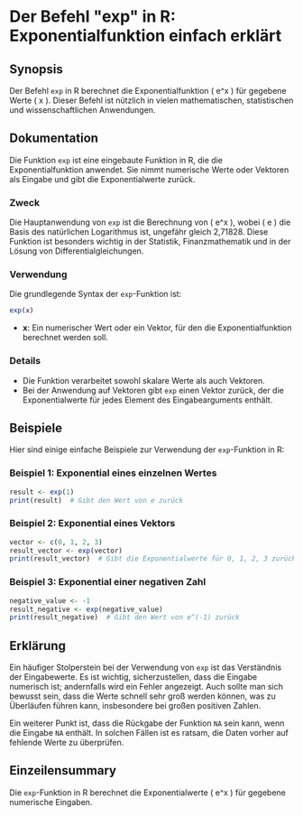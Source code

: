 <!--
Meta Description: # Der Befehl "exp" in R: Exponentialfunktion einfach erklärt ## Synopsis Der Befehl `exp` in R berechnet die Exponentialfunktion \( e^x \) für gegeben...
Meta Keywords: die, exp, der, ist, funktion
-->

# Der Befehl "exp" in R: Exponentialfunktion einfach erklärt

## Synopsis
Der Befehl `exp` in R berechnet die Exponentialfunktion \( e^x \) für gegebene Werte \( x \). Dieser Befehl ist nützlich in vielen mathematischen, statistischen und wissenschaftlichen Anwendungen.

## Dokumentation
Die Funktion `exp` ist eine eingebaute Funktion in R, die die Exponentialfunktion anwendet. Sie nimmt numerische Werte oder Vektoren als Eingabe und gibt die Exponentialwerte zurück. 

### Zweck
Die Hauptanwendung von `exp` ist die Berechnung von \( e^x \), wobei \( e \) die Basis des natürlichen Logarithmus ist, ungefähr gleich 2,71828. Diese Funktion ist besonders wichtig in der Statistik, Finanzmathematik und in der Lösung von Differentialgleichungen.

### Verwendung
Die grundlegende Syntax der `exp`-Funktion ist:
```R
exp(x)
```
- **x**: Ein numerischer Wert oder ein Vektor, für den die Exponentialfunktion berechnet werden soll.

### Details
- Die Funktion verarbeitet sowohl skalare Werte als auch Vektoren. 
- Bei der Anwendung auf Vektoren gibt `exp` einen Vektor zurück, der die Exponentialwerte für jedes Element des Eingabearguments enthält.

## Beispiele
Hier sind einige einfache Beispiele zur Verwendung der `exp`-Funktion in R:

### Beispiel 1: Exponential eines einzelnen Wertes
```R
result <- exp(1)
print(result)  # Gibt den Wert von e zurück
```

### Beispiel 2: Exponential eines Vektors
```R
vector <- c(0, 1, 2, 3)
result_vector <- exp(vector)
print(result_vector)  # Gibt die Exponentialwerte für 0, 1, 2, 3 zurück
```

### Beispiel 3: Exponential einer negativen Zahl
```R
negative_value <- -1
result_negative <- exp(negative_value)
print(result_negative)  # Gibt den Wert von e^(-1) zurück
```

## Erklärung
Ein häufiger Stolperstein bei der Verwendung von `exp` ist das Verständnis der Eingabewerte. Es ist wichtig, sicherzustellen, dass die Eingabe numerisch ist; andernfalls wird ein Fehler angezeigt. Auch sollte man sich bewusst sein, dass die Werte schnell sehr groß werden können, was zu Überläufen führen kann, insbesondere bei großen positiven Zahlen. 

Ein weiterer Punkt ist, dass die Rückgabe der Funktion `NA` sein kann, wenn die Eingabe `NA` enthält. In solchen Fällen ist es ratsam, die Daten vorher auf fehlende Werte zu überprüfen.

## Einzeilensummary
Die `exp`-Funktion in R berechnet die Exponentialwerte \( e^x \) für gegebene numerische Eingaben.